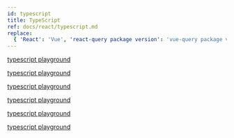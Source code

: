 ```yaml
---
id: typescript
title: TypeScript
ref: docs/react/typescript.md
replace:
  { 'React': 'Vue', 'react-query package version': 'vue-query package version' }
---
```


[//]: # 'Playground1'

[typescript playground](https://www.typescriptlang.org/play?#code/JYWwDg9gTgLgBAbzgVwM4FMCKz1QJ5wC+cAZlBCHAOQACMAhgHaoMDGA1gPQBuOAtAEcc+KgFgAUBNYRm8JABN6DInAC8KDNlx4AFAG0qjZCABGuKgF0ANHB0BKNQD44ABXIhgGAHRR0qCAA23Og6AKx2dhKcnHCxcQB6APwSQA)

[//]: # 'Playground1'
[//]: # 'Playground2'

[typescript playground](https://www.typescriptlang.org/play?#code/JYWwDg9gTgLgBAbzgVwM4FMCKz1QJ5wC+cAZlBCHAOQACMAhgHaoMDGA1gPQBuOAtAEcc+KgFgAUBNYRm8JABN6DInAC8KDNlx4AFAG0qMdCyoBdADRwdASjUA+OAAVyIYBgB0UYxAA23dDoArNaWSBg+6KwwAFxwisqqDvH07jAQAMowUMCMAOY2hNYSnJxwZeUAegD8EkA)

[//]: # 'Playground2'
[//]: # 'Playground3'

[typescript playground](https://www.typescriptlang.org/play?#code/JYWwDg9gTgLgBAbzgVwM4FMCKz1QJ5wC+cAZlBCHAOQACMAhgHaoMDGA1gPQBuOAtAEcc+KgFgAUKEiw49AB7AIqUuUpV5i1GPESYeMOjgBxcsjBwAvIjjAAJgC44jZCABGuIhImsIzeCXQYVgALEwgzZSsACgBKRwAFVWAMAB4wswBtAF0APks8jSUAOgBzQKiqThLTMC0Yophg9EYoqHRUSGZDCzy2jt8MItt6BhivcR8-a2GGIksUDGxcPCiMqmrw2qosgBpSQJD02rHxTk44C8uAPQB+CSA)

[//]: # 'Playground3'
[//]: # 'Playground4'

[typescript playground](https://www.typescriptlang.org/play?#code/JYWwDg9gTgLgBAbzgVwM4FMCKz1QJ5wC+cAZlBCHAOQACMAhgHaoMDGA1gPQBuOAtAEcc+KgFgAUKEixEcKOnqsYwbuiKlylKr3RUA3BImsIzeEgAm9BgBo4wVAGVkrVulSp1AXjkKlK9AAUaFjCeAEA2lQwbjBUALq2AQCUcJ4AfHAACpr26AB08qgQADaqAQCsSVWGkiRwAfZOLm6oKQgScJ1wlgwSnJydAHoA-BKEEkA)

[//]: # 'Playground4'
[//]: # 'Playground5'

[typescript playground](https://www.typescriptlang.org/play?#code/JYWwDg9gTgLgBAbzgVwM4FMCKz1QJ5wC+cAZlBCHAOQACMAhgHaoMDGA1gPQBuOAtAEcc+KgFgAUKEiw49AB7AIqUuUpV5i1GPESYeMOjgBxcsjBwAvIjjAAJgC44jZCABGuIhImsIzeCXQYVgALEwgzZSsACgBKRwAFVWAMAB4wswBtAF0APks8jSUAOgBzQKiqThLTMC0Yophg9EYoqHRUSGZDCzy2jt8MItt6BhivcR8-a1xyKCJLFAxsXDwojKpq8NqqLIAaUkCQ9Nqx8U5OOEurgD0AfnHgEjgomegbPyZWdAgngFEoWYxRASS6vKASc5wO4SQhAA)

[//]: # 'Playground5'
[//]: # 'Playground6'

[typescript playground](https://www.typescriptlang.org/play?#code/JYWwDg9gTgLgBAbzgVwM4FMCKz1QJ5wC+cAZlBCHAOQACMAhgHaoMDGA1gPQBuOAtAEcc+KgFgAUKEiw49AB7AIqUuUpV5i1GPESYeMOjgBxcsjBwAvIjjAAJgC44jZCABGuIhImsIzeCXQYVgALEwgzZSsACgBKRwAFVWAMAB4wswBtAF0APks8jSUAOgBzQKiqThLTMC0Yophg9EYoqHRUSGZDCzy2jt8MItt6BhivcR8-a1xyKCJLFAxsXDw0muyAGjgAUShZnKiMqmrw2qosrYCg0JrUMfFOTjhnl4A9AH4JIA)

[//]: # 'Playground6'
